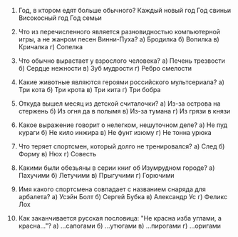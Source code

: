 1. Год, в ктором едят больше обычного?
Каждый новый год
Год свиньи
Високосный год
Год семьи

2. Что из перечисленного является разновидностью компьютерной игры, а не жанром песен Винни-Пуха?
а) Бродилка
б) Вопилка
в) Кричалка
г) Сопелка

3. Что обычно вырастает у взрослого человека?
а) Печень трезвости
б) Сердце нежности
в) Зуб мудрости
г) Ребро смелости

4. Какие животные являются героями российского мультсериала?
а) Три кота
б) Три крота
в) Три кита
г) Три бобра

5. Откуда вышел месяц из детской считалочки?
а) Из-за острова на стержень
б) Из огня да в полымя
в) Из-за тумана
г) Из грязи в князи

6. Какое выражение говорит о нелегком, нешуточном деле?
а) Не пуд кураги
б) Не кило инжира
в) Не фунт изюму
г) Не тонна урюка

7. Что теряет спортсмен, который долго не тренировался?
а) След
б) Форму
в) Нюх
г) Совесть

8. Какими были обезьяны в серии книг об Изумрудном городе?
а) Пахучими
б) Летучими
в) Прыгучими
г) Горючими

9. Имя какого спортсмена совпадает с названием снаряда для арбалета?
а) Усэйн Болт
б) Сергей Бубка
в) Александр Ус
г) Феликс Лох

10. Как заканчивается русская пословица: "Не красна изба углами, а красна..."?
а) ...сапогами
б) ...утюгами
в) ...пирогами
г) ...оригами
